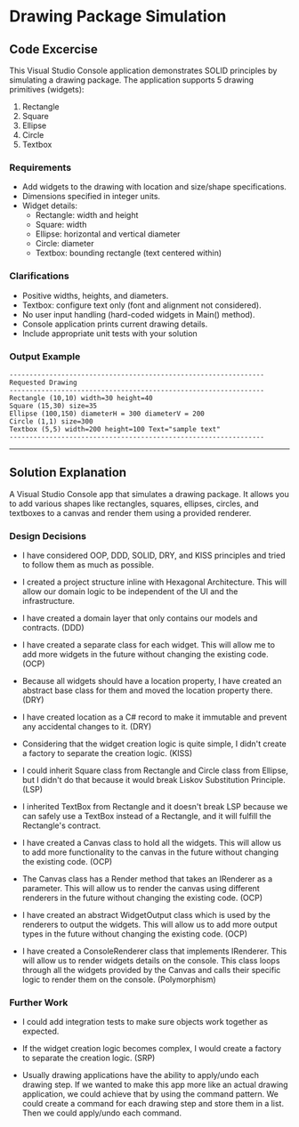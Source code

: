 # Drawing Package Simulation

## Code Excercise
This Visual Studio Console application demonstrates SOLID principles by simulating a drawing package. The application supports 5 drawing primitives (widgets):

1. Rectangle
2. Square
3. Ellipse
4. Circle
5. Textbox

### Requirements
- Add widgets to the drawing with location and size/shape specifications.
- Dimensions specified in integer units.
- Widget details:
  - Rectangle: width and height
  - Square: width
  - Ellipse: horizontal and vertical diameter
  - Circle: diameter
  - Textbox: bounding rectangle (text centered within)

### Clarifications
- Positive widths, heights, and diameters.
- Textbox: configure text only (font and alignment not considered).
- No user input handling (hard-coded widgets in Main() method).
- Console application prints current drawing details.
- Include appropriate unit tests with your solution

### Output Example
```plaintext
---------------------------------------------------------------- 
Requested Drawing 
---------------------------------------------------------------- 
Rectangle (10,10) width=30 height=40 
Square (15,30) size=35 
Ellipse (100,150) diameterH = 300 diameterV = 200 
Circle (1,1) size=300 
Textbox (5,5) width=200 height=100 Text="sample text" 
----------------------------------------------------------------
```

---

## Solution Explanation

A Visual Studio Console app that simulates a drawing package. It allows you to add various shapes like rectangles, squares, ellipses, circles, and textboxes to a canvas and render them using a provided renderer.

### Design Decisions

- I have considered OOP, DDD, SOLID, DRY, and KISS principles and tried to follow them as much as possible.

- I created a project structure inline with Hexagonal Architecture. This will allow our domain logic to be independent of the UI and the infrastructure.

- I have created a domain layer that only contains our models and contracts. (DDD)

- I have created a separate class for each widget. This will allow me to add more widgets in the future without changing the existing code. (OCP)

- Because all widgets should have a location property, I have created an abstract base class for them and moved the location property there. (DRY)

- I have created location as a C# record to make it immutable and prevent any accidental changes to it. (DRY)

- Considering that the widget creation logic is quite simple, I didn't create a factory to separate the creation logic. (KISS)

- I could inherit Square class from Rectangle and Circle class from Ellipse, but I didn't do that because it would break Liskov Substitution Principle. (LSP)

- I inherited TextBox from Rectangle and it doesn't break LSP because we can safely use a TextBox instead of a Rectangle, and it will fulfill the Rectangle's contract.

- I have created a Canvas class to hold all the widgets. This will allow us to add more functionality to the canvas in the future without changing the existing code. (OCP)

- The Canvas class has a Render method that takes an IRenderer as a parameter. This will allow us to render the canvas using different renderers in the future without changing the existing code. (OCP)

- I have created an abstract WidgetOutput class which is used by the renderers to output the widgets. This will allow us to add more output types in the future without changing the existing code. (OCP)

- I have created a ConsoleRenderer class that implements IRenderer. This will allow us to render widgets details on the console. This class loops through all the widgets provided by the Canvas and calls their specific logic to render them on the console. (Polymorphism)

### Further Work

- I could add integration tests to make sure objects work together as expected.

- If the widget creation logic becomes complex, I would create a factory to separate the creation logic. (SRP)

- Usually drawing applications have the ability to apply/undo each drawing step. If we wanted to make this app more like an actual drawing application, we could achieve that by using the command pattern. We could create a command for each drawing step and store them in a list. Then we could apply/undo each command.
